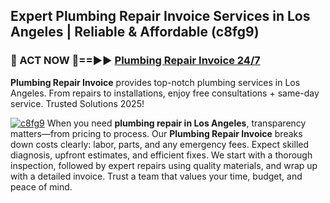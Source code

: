 ## Expert Plumbing Repair Invoice Services in Los Angeles | Reliable & Affordable (c8fg9)  

<h3>🚿 ACT NOW 🌟==►► <a href="https://tinyurl.com/2ne6vx2x" rel="nofollow">Plumbing Repair Invoice 24/7</a></h3>

**Plumbing Repair Invoice** provides top-notch plumbing services in Los Angeles. From repairs to installations, enjoy free consultations + same-day service. Trusted Solutions 2025!

[![c8fg9](https://i.imgur.com/4PFF4AK.jpeg)](https://tinyurl.com/2ne6vx2x)
When you need **plumbing repair in Los Angeles**, transparency matters—from pricing to process. Our **Plumbing Repair Invoice** breaks down costs clearly: labor, parts, and any emergency fees. Expect skilled diagnosis, upfront estimates, and efficient fixes. We start with a thorough inspection, followed by expert repairs using quality materials, and wrap up with a detailed invoice. Trust a team that values your time, budget, and peace of mind.